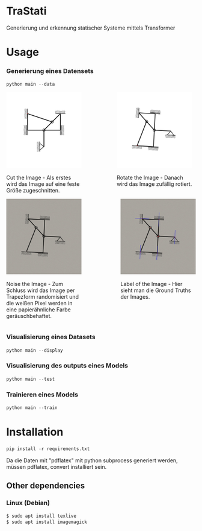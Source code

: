 # TraStati

Generierung und erkennung statischer Systeme mittels Transformer

# Usage

### Generierung eines Datensets

```python
python main --data
```

<div style="display: flex; flex-wrap: wrap; justify-content: space-between;">
  <div style="width: 200px; margin-right: 10px;">
    <img src="assets/cut_image.jpg" alt="Cut Image" style="width: 100%;">
    <p>Cut the Image - Als erstes wird das Image auf eine feste Größe zugeschnitten.</p>
  </div>
  
  <div style="width: 200px; margin-right: 10px;">
    <img src="assets/rotated_image.jpg" alt="Rotated Image" style="width: 100%;">
    <p>Rotate the Image - Danach wird das Image zufällig rotiert.</p>
  </div>
  
  <div style="width: 200px; margin-right: 10px;">
    <img src="assets/noised_image.jpg" alt="Noised Image" style="width: 100%;">
    <p>Noise the Image - Zum Schluss wird das Image per Trapezform randomisiert und die weißen Pixel werden in eine papierähnliche Farbe geräuschbehaftet.</p>
  </div>
  
  <div style="width: 200px;">
    <img src="assets/output_image.jpg" alt="Output Image" style="width: 100%;">
    <p>Label of the Image - Hier sieht man die Ground Truths der Images.</p>
  </div>
</div>

### Visualisierung eines Datasets

```python
python main --display
```

### Visualisierung des outputs eines Models

```python
python main --test
```

### Trainieren eines Models

```python
python main --train
```

# Installation

```python
pip install -r requirements.txt
```

Da die Daten mit "pdflatex" mit python subprocess generiert werden, müssen pdflatex, convert installiert sein.

## Other dependencies

### Linux (Debian)

```console
$ sudo apt install texlive
$ sudo apt install imagemagick

```
